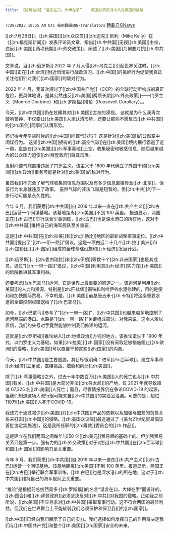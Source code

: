 ```yaml
---
title: 【秘翻在线】“溫言在口，大棒在手”    美国必须反对中共对美国的侵略
---
```

`7/29/2023 10:35 AM UTC 秘密翻譯組G-Translators` [轉載自GNews](https://gnews.org/articles/1497381)

[[zh:7月28日]]，[[zh:美国]][[zh:众议员]][[zh:迈克]]·凯利（Mike Kelly）在《[[zh:福克斯新闻]]》发表评论员文章，指出[[zh:中共国]]无视[[zh:美国]]主权，违反[[zh:美国]]两项长期[[zh:外交政策]]，阐述了[[zh:美国]]为何要对抗[[zh:中共国]]。

文章说，当[[zh:俄罗斯]] 2022 年 2 月入侵[[zh:乌克兰]]引起世界关注时，[[zh:中国]]正在[[zh:台湾]]附近悄悄进行战备演习。[[zh:中国]]的挑衅行为促使我真正关注他们针对我们[[zh:国家]]的敌对行为。

2022 年 4 月，我首次探讨了[[zh:中国共产党]]（CCP）的全球行动所构成的真正危险，更具体地说，是其公然违反[[zh:美国]]两项长期[[zh:外交政策]]——门罗主义（Monroe Doctrine）和[[zh:罗斯福]]推论（Roosevelt Corollary）。。

 今天，[[zh:中共国]]仍在炫耀其对[[zh:美国]]主权的漠视。 这就是为什么我再次敲响警钟，不仅要让[[zh:美国]]人民认清形势，还要让那些不愿反击[[zh:中共国]]的[[zh:国会]]同事们认清形势。

 还记得今年早些时候的[[zh:中国]]间谍气球吗？ 这是针对[[zh:美国]]的公然空中间谍行为。 这架[[zh:中国]]拥有的[[zh:高空气球]]在[[zh:美国]]境内横行霸道了近一周，盘旋在[[zh:美国]][[zh:军事基地]]上空，收集秘密和敏感信息，随后越来越大的公众压力迫使[[zh:拜登政府]]将其击落。

 发射间谍气球直接违反了门罗主义，该主义于 1800 年代确立了外国干预[[zh:美洲]][[zh:政治]]事务可能是针对[[zh:美国]]的敌对行为。

 虽然我们不完全了解气球收集的信息范围以及有多少信息直接传至[[zh:北京]]，但该行为本身就违反了政策。 虽然气球的非法飞越是短暂的，但[[zh:中共]]的下一步行动可能是永久性的。

 今年 6 月，我们获悉[[zh:中共国]]自 2019 年以来一直在[[zh:共产主义]][[zh:古巴]]运营一个间谍基地。该基地距离[[zh:美国]]不到 100 英里。 报道显示，两国正在[[zh:古巴]]举行联合军事训练，[[zh:古巴]]也是深水港口的所在地，这对于[[zh:中共国]]维持自己的海军舰队至关重要。

 这是[[zh:中共国]]在[[zh:拉美]]和[[zh:加勒比]]地区的最新战略军事定位。[[zh:中共国]]提出了“[[zh:一带一路]]”倡议，这是一项由近二十几个[[zh:拉丁美洲]]和[[zh:加勒比]][[zh:国家]]组成的全球基础设施和[[zh:经济]]发展计划。

[[zh:俄罗斯]]、[[zh:委内瑞拉]]和[[zh:伊朗]]等数十个[[zh:非洲国家]]也是其成员。通过“[[zh:一带一路]]”倡议，[[zh:中国]]利用其[[zh:经济]]实力在[[zh:美国]]的后院推进其军事利益。

还要考虑[[zh:巴拿马]]运河，它是世界上最重要的航道之一。该运河是利用[[zh:美国]]的人力和资源，特别是[[zh:匹兹堡]]钢铁和利哈伊谷水泥修建的，目的是便利和加快国际贸易。不幸的是，[[zh:美国]]前总统吉米·[[zh:卡特]]将这条重要水道的全部控制权赠送给了[[zh:巴拿马]]。

如今，[[zh:巴拿马]]参与了“[[zh:一带一路]]”，[[zh:中共国]]也越来越多地控制了运河两端的港口。水路是“[[zh:一带一路]]”关键组成部分。对我来说，这令人难以置信，我们的头号对手竟然能够控制我们修建的运河。

这就是[[zh:罗斯福]]推论纳入[[zh:地缘政治]]方程的地方。该推论诞生于 1900 年代，以门罗主义为基础，如果[[zh:拉美]][[zh:国家]]没有采取足够措施阻止[[zh:欧洲]]的侵略，[[zh:美国]]可以直接干预这些[[zh:国家]]的内政。

今天，[[zh:中共国]]是主要威胁。其目标很明确：进军[[zh:西半球]]，建立军事和[[zh:经济]]立足点，直接挑战、威胁和削弱[[zh:美国]]。

除了[[zh:军事侵略]]之外，过去十年中数百万[[zh:美国]]人的死亡也与[[zh:中共国]]有关。[[zh:中共国]]是大部分非法[[zh:芬太尼]]的产地，仅 2021 年就导致超过 67,325 名[[zh:美国]]人死亡；而且，尽管情报界仍在争论COVID-19 的起源，但我们知道这场大流行很可能来自[[zh:中共国]]的实验室泄漏。可悲的是，超过110万[[zh:美国]]人死于COVID-19。

我致力于通过减少[[zh:美国]]对[[zh:中共国]]产品的依赖以及加强与盟友的贸易关系来打击[[zh:中国]]的侵略。[[zh:美国众议院]]最近通过了《美台21世纪贸易倡议首批协定实施法》，这是我所任职的[[zh:筹款]]委员会的[[zh:作品]]。

这是建立在我们两国之间每年1,050 亿[[zh:美元]]贸易额的基础上的。但加强贸易关系只是第一步。强有力的[[zh:外交政策]]对于对抗[[zh:中共国]]在[[zh:西半球]]和国[[zh:国家]]的影响力至关重要。

今年 6 月，我们获悉[[zh:中共国]]自 2019 年以来一直在[[zh:共产主义]][[zh:古巴]]运营一个间谍基地。该基地距离[[zh:美国]]不到 100 英里。报道显示，两国正在[[zh:古巴]]举行联合军事训练，[[zh:古巴]]也是深水港口的所在地，这对于[[zh:中共国]]维持自己的海军舰队至关重要。

“推论”是根据前总统西奥多·[[zh:罗斯福]]的名言“溫言在口，大棒在手”而设计的。[[zh:国会]]和[[zh:拜登政府]]必须坚决反对[[zh:中共]]对我国的侵略。正如我之前所说，[[zh:美国]]不应寻求对[[zh:中共国]]采取军事行动。这不符合两国的最佳利益。但我们在世界舞台上不能软弱我们必须保护和保卫我们的[[zh:国家]]。

[[zh:中国]]已经向我们展示了自己的实力。我们选择如何发挥自己的作用将决定我们与[[zh:中国共产党]]和整个[[zh:美国]][[zh:国家]]安全的未来。
